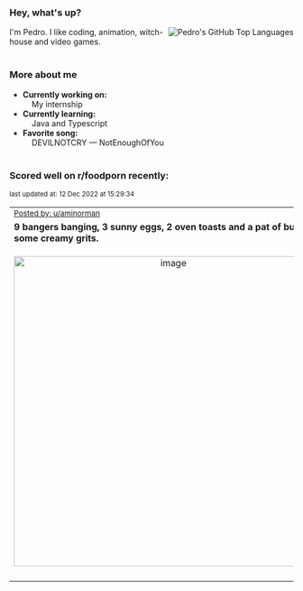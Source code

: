 ### Hey, what's up?
<img align="right" alt="Pedro's GitHub Top Languages" src="https://github-readme-stats.vercel.app/api/top-langs/?username=PedrosUsername&exclude_repo=HW2&layout=compact" />

I'm Pedro. I like coding, animation, witch-house and video games.<br><br>

### More about me
- **Currently working on:**  
&nbsp;&nbsp;&nbsp;&nbsp;My internship
- **Currently learning:**  
&nbsp;&nbsp;&nbsp;&nbsp;Java and Typescript
- **Favorite song:**  
&nbsp;&nbsp;&nbsp;&nbsp;DEVILNOTCRY — NotEnoughOfYou<br><br>

### Scored well on r/foodporn recently:

<p align="left"><sub>last updated at: 12 Dec 2022 at 15:29:34</sub></p>

|   |
| --- |
| <sub>[Posted by: u/aminorman][source]</sub> |
| **9 bangers banging, 3 sunny eggs, 2 oven toasts and a pat of butter on some creamy grits.** | 
|<p align="center"> <img alt="image" src="https://i.redd.it/j5k9tqr1c25a1.jpg" width="550" /> </p>|
|   |

  



  
  
  
[linkedin]: https://linkedin.com/in/pedro-h-r-gomes-8a487b14a/
[gmail]: mailto:pilique11@gmail.com
[source]: https://reddit.com/r/FoodPorn/comments/zhsayb/9_bangers_banging_3_sunny_eggs_2_oven_toasts_and/
[redditAPI]: https://www.reddit.com/dev/api/